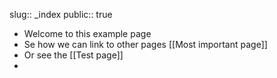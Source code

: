 slug:: _index
public:: true

- Welcome to this example page
- Se how we can link to other pages [[Most important page]]
- Or see the [[Test page]]
-